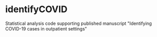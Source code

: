 # identifyCOVID
Statistical analysis code supporting published manuscript "Identifying COVID-19 cases in outpatient settings"
